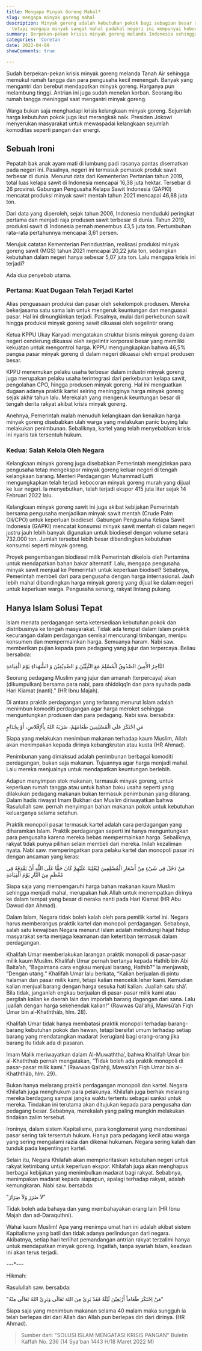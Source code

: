 ```yaml
---
title: Mengapa Minyak Goreng Mahal?
slug: mengapa minyak goreng mahal
description: Minyak goreng adalah kebutuhan pokok bagi sebagian besar rakyat indonesia,
  tetapi mengapa minyak sangat mahal padahal negeri ini mempunyai kebun sawit terbesar
summary: Berpekan-pekan krisis minyak goreng melanda Indonesia sehingga memukul rumah tangga dan para pengusaha kecil. Banyak yang mengantri dan berebut mendapatkan minyak goreng.
categories: 'Coretan '
date: 2022-04-09
showComments: true

---
```

Sudah berpekan-pekan krisis minyak goreng melanda Tanah Air sehingga memukul rumah tangga dan para pengusaha kecil menengah. Banyak yang mengantri dan berebut mendapatkan minyak goreng. Harganya pun melambung tinggi. Antrian ini juga sudah menelan korban. Seorang ibu rumah tangga meninggal saat mengantri minyak goreng.

Warga bukan saja menghadapi krisis kelangkaan minyak goreng. Sejumlah harga kebutuhan pokok juga ikut merangkak naik. Presiden Jokowi menyerukan masyarakat untuk mewaspadai kelangkaan sejumlah komoditas seperti pangan dan energi.

## Sebuah Ironi

Pepatah bak anak ayam mati di lumbung padi rasanya pantas disematkan pada negeri ini. Pasalnya, negeri ini termasuk pemasok produk sawit terbesar di dunia. Menurut data dari Kementerian Pertanian tahun 2019, total luas kelapa sawit di Indonesia mencapai 16,38 juta hektar. Tersebar di 26 provinsi. Gabungan Pengusaha Kelapa Sawit Indonesia (GAPKI) mencatat produksi minyak sawit mentah tahun 2021 mencapai 46,88 juta ton.

Dari data yang diperoleh, sejak tahun 2006, Indonesia menduduki peringkat pertama dan menjadi raja produsen sawit terbesar di dunia. Tahun 2019, produksi sawit di Indonesia pernah menembus 43,5 juta ton. Pertumbuhan rata-rata pertahunnya mencapai 3,61 persen.

Merujuk catatan Kementerian Perindustrian, realisasi produksi minyak goreng sawit (MGS) tahun 2021 mencapai 20,22 juta ton, sedangkan kebutuhan dalam negeri hanya sebesar 5,07 juta ton. Lalu mengapa krisis ini terjadi?

Ada dua penyebab utama. 

### Pertama: Kuat Dugaan Telah Terjadi Kartel

Alias penguasaan produksi dan pasar oleh sekelompok produsen. Mereka bekerjasama satu sama lain untuk mengeruk keuntungan dan menguasai pasar. Hal ini dimungkinkan terjadi. Pasalnya, mulai dari perkebunan sawit hingga produksi minyak goreng sawit dikuasai oleh segelintir orang.

Ketua KPPU Ukay Karyadi mengatakan struktur bisnis minyak goreng dalam negeri cenderung dikuasai oleh segelintir korporasi besar yang memiliki kekuatan untuk mengontrol harga. KPPU mengungkapkan bahwa 46,5% pangsa pasar minyak goreng di dalam negeri dikuasai oleh empat produsen besar.

KPPU menemukan pelaku usaha terbesar dalam industri minyak goreng juga merupakan pelaku usaha terintegrasi dari perkebunan kelapa sawit, pengolahan CPO, hingga produsen minyak goreng. Hal ini menguatkan dugaan adanya praktik kartel seiring meningginya harga minyak goreng sejak akhir tahun lalu. Merekalah yang mengeruk keuntungan besar di tengah derita rakyat akibat krisis minyak goreng.

Anehnya, Pemerintah malah menuduh kelangkaan dan kenaikan harga minyak goreng disebabkan ulah warga yang melakukan panic buying lalu melakukan penimbunan. Sebaliknya, kartel yang telah menyebabkan krisis ini nyaris tak tersentuh hukum.

### Kedua: Salah Kelola Oleh Negara

Kelangkaan minyak goreng juga disebabkan Pemerintah mengizinkan para pengusaha tetap mengekspor minyak goreng keluar negeri di tengah kelangkaan barang. Menteri Perdagangan Muhammad Lutfi mengungkapkan telah terjadi kebocoran minyak goreng murah yang dijual ke luar negeri. Ia menyebutkan, telah terjadi ekspor 415 juta liter sejak 14 Februari 2022 lalu.

Kelangkaan minyak goreng sawit ini juga akibat kebijakan Pemerintah bersama pengusaha menjadikan minyak sawit mentah (Crude Palm Oil/CPO) untuk keperluan biodiesel. Gabungan Pengusaha Kelapa Sawit Indonesia (GAPKI) mencatat konsumsi minyak sawit mentah di dalam negeri justru jauh lebih banyak digunakan untuk biodiesel dengan volume setara 732.000 ton. Jumlah tersebut lebih besar dibandingkan kebutuhan konsumsi seperti minyak goreng.

Proyek pengembangan biodiesel milik Pemerintah dikelola oleh Pertamina untuk mendapatkan bahan bakar alternatif. Lalu, mengapa pengusaha minyak sawit menjual ke Pemerintah untuk keperluan biodisel? Sebabnya, Pemerintah membeli dari para pengusaha dengan harga internasional. Jauh lebih mahal dibandingkan harga minyak goreng yang dijual ke dalam negeri untuk keperluan warga. Pengusaha senang, rakyat lintang pukang.

## Hanya Islam Solusi Tepat

Islam menata perdagangan serta ketersediaan kebutuhan pokok dan distribusinya ke tengah masyarakat. Tidak ada tempat dalam Islam praktik kecurangan dalam perdagangan semisal mencurangi timbangan, menipu konsumen dan mempermainkan harga. Semuanya haram. Nabi saw. memberikan pujian kepada para pedagang yang jujur dan terpercaya. Beliau bersabda:

التَّاجِرُ الأَمِينُ الصَّدُوقُ الْمُسْلِمُ مَعَ النَّبِيِّيْنَ وَ الصِّدِيْقِيْنَ وَ الشُّهَدَاءِ يَوْمَ الْقِيَامَةِ

Seorang pedagang Muslim yang jujur dan amanah (terpercaya) akan (dikumpulkan) bersama para nabi, para shiddiqqîn dan para syuhada pada Hari Kiamat (nanti).” (HR Ibnu Majah).

Di antara praktik perdagangan yang terlarang menurut Islam adalah menimbun komoditi perdagangan agar harga meroket sehingga menguntungkan produsen dan para pedagang. Nabi saw. bersabda:

مَنِ ‌احْتَكَرَ عَلَى الْمُسْلِمِينَ طَعَامَهُمْ، ضَرَبَهُ اللهُ بِاْلإِفْلاسِ، أَوْ بِجُذَامٍ

Siapa yang melakukan menimbun makanan terhadap kaum Muslim, Allah akan menimpakan kepada dirinya kebangkrutan atau kusta (HR Ahmad).

Penimbunan yang dimaksud adalah penimbunan berbagai komoditi perdagangan, bukan saja makanan. Tujuannya agar harga menjadi mahal. Lalu mereka menjualnya untuk mendapatkan keuntungan berlebih.

Adapun menyimpan stok makanan, termasuk minyak goreng, untuk keperluan rumah tangga atau untuk bahan baku usaha seperti yang dilakukan pedagang makanan bukan termasuk penimbunan yang dilarang. Dalam hadis riwayat Imam Bukhari dan Muslim diriwayatkan bahwa Rasulullah saw. pernah menyimpan bahan makanan pokok untuk kebutuhan keluarganya selama setahun.

Praktik monopoli pasar termasuk kartel adalah cara perdagangan yang diharamkan Islam. Praktik perdagangan seperti ini hanya menguntungkan para pengusaha karena mereka bebas mempermainkan harga. Sebaliknya, rakyat tidak punya pilihan selain membeli dari mereka. Inilah kezaliman nyata. Nabi saw. memperingatkan para pelaku kartel dan monopoli pasar ini dengan ancaman yang keras:

مَنْ ‌دَخَلَ ‌فِي ‌شَيْءٍ ‌مِنْ ‌أَسْعَارِ ‌الْمُسْلِمِينَ ‌لِيُغْلِيَهُ ‌عَلَيْهِمْ كَانَ حَقًّا عَلَى اللَّهِ أَنْ يَقْذِفَهُ فِي مُعْظَمٍ مِنَ النَّارِ يَوْمَ الْقِيَامَةِ

Siapa saja yang mempengaruhi harga bahan makanan kaum Muslim sehingga menjadi mahal, merupakan hak Allah untuk menempatkan dirinya ke dalam tempat yang besar di neraka nanti pada Hari Kiamat (HR Abu Dawud dan Ahmad).

Dalam Islam, Negara tidak boleh kalah oleh para pemilik kartel ini. Negara harus memberangus praktik kartel dan monopoli perdagangan. Sebabnya, salah satu kewajiban Negara menurut Islam adalah melindungi hajat hidup masyarakat serta menjaga keamanan dan ketertiban termasuk dalam perdagangan.

Khalifah Umar memberlakukan larangan praktik monopoli di pasar-pasar milik kaum Muslim. Khalifah Umar pernah bertanya kepada Hathib bin Abi Balta’ah, “Bagaimana cara engkau menjual barang, Hathib?” Ia menjawab, “Dengan utang.” Khalifah Umar lalu berkata, “Kalian berjualan di pintu halaman dan pasar milik kami, tetapi kalian mencekik leher kami. Kemudian kalian menjual barang dengan harga sesuka hati kalian. Juallah satu shâ’. Bila tidak, janganlah engkau berjualan di pasar-pasar milik kami atau pergilah kalian ke daerah lain dan imporlah barang dagangan dari sana. Lalu juallah dengan harga sekehendak kalian!” (Rawwas Qal‘ahji, Mawsû’ah Fiqh Umar bin al-Khaththâb, hlm. 28).

Khalifah Umar tidak hanya membatasi praktik monopoli terhadap barang-barang kebutuhan pokok dan hewan, tetapi bersifat umum terhadap setiap barang yang mendatangkan madarat (kerugian) bagi orang-orang jika barang itu tidak ada di pasaran. 

Imam Malik meriwayatkan dalam Al-Muwaththa’, bahwa Khalifah Umar bin al-Khaththab pernah mengatakan, “Tidak boleh ada praktik monopoli di pasar-pasar milik kami.” (Rawwas Qal’ahji, Mawsû’ah Fiqh Umar bin al-Khaththâb, hlm. 29).

Bukan hanya melarang praktik perdagangan monopoli dan kartel. Negara Khilafah juga menghukum para pelakunya. Khilafah juga berhak melarang mereka berdagang sampai jangka waktu tertentu sebagai sanksi untuk mereka. Tindakan ini terutama akan ditujukan kepada para pengusaha dan pedagang besar. Sebabnya, merekalah yang paling mungkin melakukan tindakan zalim tersebut.

Ironinya, dalam sistem Kapitalisme, para konglomerat yang mendominasi pasar sering tak tersentuh hukum. Hanya para pedagang kecil atau warga yang sering mengalami razia dan dikenai hukuman. Negara sering kalah dan tunduk pada kepentingan kartel.

Selain itu, Negara Khilafah akan memprioritaskan kebutuhan negeri untuk rakyat ketimbang untuk keperluan ekspor. Khilafah juga akan menghapus berbagai kebijakan yang menimbulkan madarat bagi rakyat. Sebabnya, menimpakan madarat kepada siapapun, apalagi terhadap rakyat, adalah kemungkaran. Nabi saw. bersabda:

"لاَ ضَرَرَ وَلاَ ضِرَارَ"

Tidak boleh ada bahaya dan yang membahayakan orang lain (HR Ibnu Majah dan ad-Daraquthni).

Wahai kaum Muslim! Apa yang menimpa umat hari ini adalah akibat sistem Kapitalisme yang batil dan tidak adanya perlindungan dari negara. Akibatnya, setiap hari terlihat pemandangan antrian rakyat terzalimi hanya untuk mendapatkan minyak goreng. Ingatlah, tanpa syariah Islam, keadaan ini akan terus terjadi.

\---*---

Hikmah:

Rasulullah saw. bersabda:

"مَنْ ‌اِحْتَكَرَ طَعَاماً ‌أَرْبَعِيْنَ لَيْلَةً فَقَدْ بَرِئَ مِنَ اللهَ تَعَالَى وَبَرِئَ اللهُ تَعَالَى مِنْهُ"

Siapa saja yang menimbun makanan selama 40 malam maka sungguh ia telah berlepas diri dari Allah dan Allah pun berlepas diri dari dirinya. (HR Ahmad).

> Sumber dari: "SOLUSI ISLAM MENGATASI KRISIS PANGAN" Buletin Kaffah No. 236 (14 Sya'ban 1443 H/18 Maret 2022 M)